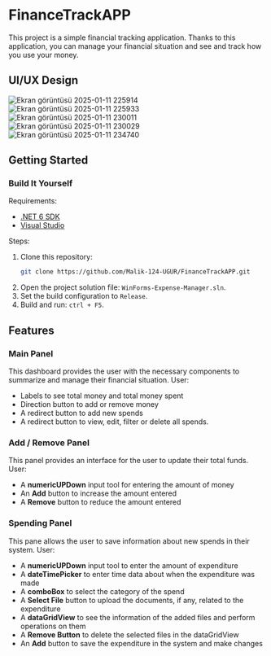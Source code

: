 # FinanceTrackAPP
This project is a simple financial tracking application. Thanks to this application, you can manage your financial situation and see and track how you use your money.

## UI/UX Design

![Ekran görüntüsü 2025-01-11 225914](https://github.com/user-attachments/assets/351e1f9a-0d29-4871-9dec-7689da7c8e7a) ![Ekran görüntüsü 2025-01-11 225933](https://github.com/user-attachments/assets/3a49d129-7059-4759-97ae-f2f53cb66eb4)
![Ekran görüntüsü 2025-01-11 230011](https://github.com/user-attachments/assets/8a122511-0614-4f17-b2c8-a0a725563826)
![Ekran görüntüsü 2025-01-11 230029](https://github.com/user-attachments/assets/2437e81a-c4b2-4ee9-b883-41cef762a8f7)
![Ekran görüntüsü 2025-01-11 234740](https://github.com/user-attachments/assets/200075ae-8c88-46c0-a8bd-f37d4025fc43)

## Getting Started

### Build It Yourself

Requirements:
- [.NET 6 SDK](https://dotnet.microsoft.com/en-us/download/dotnet/9.0)  
- [Visual Studio](https://visualstudio.microsoft.com/)

Steps:
1. Clone this repository:
   ```bash
   git clone https://github.com/Malik-124-UGUR/FinanceTrackAPP.git
3. Open the project solution file: `WinForms-Expense-Manager.sln`.
4. Set the build configuration to `Release`.
5. Build and run: `ctrl + F5`.

## Features
### Main Panel

This dashboard provides the user with the necessary components to summarize and manage their financial situation. User:

- Labels to see total money and total money spent
- Direction button to add or remove money
- A redirect button to add new spends
- A redirect button to view, edit, filter or delete all spends.

### Add / Remove Panel

This panel provides an interface for the user to update their total funds. User:

- A **numericUPDown** input tool for entering the amount of money
- An **Add** button to increase the amount entered
- A **Remove** button to reduce the amount entered

### Spending Panel
This pane allows the user to save information about new spends in their system. User:
- A **numericUPDown** input tool to enter the amount of expenditure
- A **dateTimePicker** to enter time data about when the expenditure was made
- A **comboBox** to select the category of the spend
- A **Select File** button to upload the documents, if any, related to the expenditure
- A **dataGridView** to see the information of the added files and perform operations on them
- A **Remove Button** to delete the selected files in the dataGridView
- An **Add** button to save the expenditure in the system and make changes
